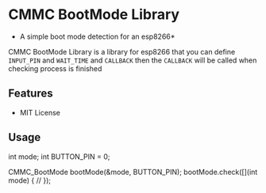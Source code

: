 # CMMC BootMode Library

* A simple boot mode detection for an esp8266*

CMMC BootMode Library is a library for esp8266 that you can define `INPUT_PIN` and `WAIT_TIME` and `CALLBACK` then the `CALLBACK` will be called when checking process is finished

Features
--------
* MIT License

Usage
--------

  int mode;
  int BUTTON_PIN = 0;
  
  CMMC_BootMode bootMode(&mode, BUTTON_PIN);
  bootMode.check([](int mode) {
    // 
  });
